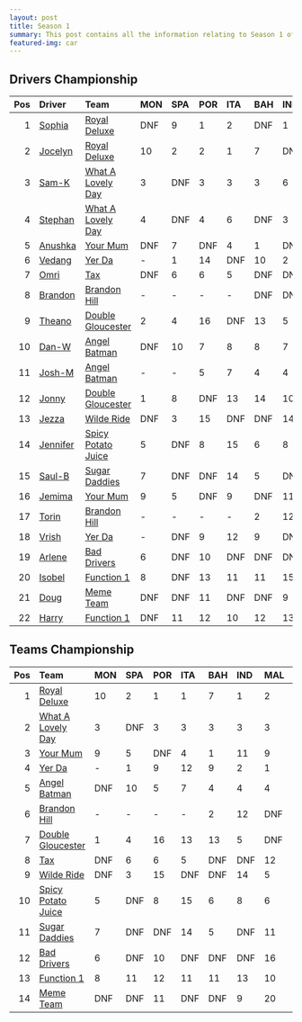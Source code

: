 ```yaml
---
layout: post 
title: Season 1 
summary: This post contains all the information relating to Season 1 of Formula j! 
featured-img: car
--- 
```

## Drivers Championship

|   Pos | Driver                                                      | Team                                                                        | MON   | SPA   | POR   | ITA   | BAH   | IND   | MAL   | JPN   | ARG   | USA   | TAL   | BRA   |   Points |
|------:|:------------------------------------------------------------|:----------------------------------------------------------------------------|:------|:------|:------|:------|:------|:------|:------|:------|:------|:------|:------|:------|---------:|
|     1 | [Sophia](https://formulaj.github.io/Sophia_driver_page)     | [Royal Deluxe](https://formulaj.github.io/RoyalDeluxe_team_page)            | DNF   | 9     | 1     | 2     | DNF   | 1     | 7     | 1     | 1     | 2     | 1     | 3     |      160 |
|     2 | [Jocelyn](https://formulaj.github.io/Jocelyn_driver_page)   | [Royal Deluxe](https://formulaj.github.io/RoyalDeluxe_team_page)            | 10    | 2     | 2     | 1     | 7     | DNF   | 2     | DNF   | 2     | 1     | 3     | 12    |      118 |
|     3 | [Sam-K](https://formulaj.github.io/Sam-K_driver_page)       | [What A Lovely Day](https://formulaj.github.io/WhatALovelyDay_team_page)    | 3     | DNF   | 3     | 3     | 3     | 6     | 3     | 4     | DNF   | 4     | DNF   | 7     |      106 |
|     4 | [Stephan](https://formulaj.github.io/Stephan_driver_page)   | [What A Lovely Day](https://formulaj.github.io/WhatALovelyDay_team_page)    | 4     | DNF   | 4     | 6     | DNF   | 3     | DNF   | 2     | 4     | 5     | 8     | 8     |       90 |
|     5 | [Anushka](https://formulaj.github.io/Anushka_driver_page)   | [Your Mum](https://formulaj.github.io/YourMum_team_page)                    | DNF   | 7     | DNF   | 4     | 1     | DNF   | 9     | 3     | 5     | 3     | 6     | 9     |       78 |
|     6 | [Vedang](https://formulaj.github.io/Vedang_driver_page)     | [Yer Da](https://formulaj.github.io/YerDa_team_page)                        | -     | 1     | 14    | DNF   | 10    | 2     | 1     | 5     | 7     | 9     | 11    | DNF   |       70 |
|     7 | [Omri](https://formulaj.github.io/Omri_driver_page)         | [Tax](https://formulaj.github.io/Tax_team_page)                             | DNF   | 6     | 6     | 5     | DNF   | DNF   | 12    | 9     | DNF   | 7     | 13    | 2     |       56 |
|     8 | [Brandon](https://formulaj.github.io/Brandon_driver_page)   | [Brandon Hill](https://formulaj.github.io/BrandonHill_team_page)            | -     | -     | -     | -     | DNF   | DNF   | DNF   | DNF   | 3     | 20    | 7     | 1     |       56 |
|     9 | [Theano](https://formulaj.github.io/Theano_driver_page)     | [Double Gloucester](https://formulaj.github.io/DoubleGloucester_team_page)  | 2     | 4     | 16    | DNF   | 13    | 5     | DNF   | 7     | DNF   | 17    | DNF   | DNF   |       52 |
|    10 | [Dan-W](https://formulaj.github.io/Dan-W_driver_page)       | [Angel Batman](https://formulaj.github.io/AngelBatman_team_page)            | DNF   | 10    | 7     | 8     | 8     | 7     | 4     | 8     | 11    | 15    | 12    | 4     |       48 |
|    11 | [Josh-M](https://formulaj.github.io/Josh-M_driver_page)     | [Angel Batman](https://formulaj.github.io/AngelBatman_team_page)            | -     | -     | 5     | 7     | 4     | 4     | 13    | 6     | 8     | 8     | 9     | DNF   |       46 |
|    12 | [Jonny](https://formulaj.github.io/Jonny_driver_page)       | [Double Gloucester](https://formulaj.github.io/DoubleGloucester_team_page)  | 1     | 8     | DNF   | 13    | 14    | 10    | DNF   | 15    | 9     | DNF   | DNF   | 15    |       46 |
|    13 | [Jezza](https://formulaj.github.io/Jezza_driver_page)       | [Wilde Ride](https://formulaj.github.io/WildeRide_team_page)                | DNF   | 3     | 15    | DNF   | DNF   | 14    | 5     | DNF   | 14    | 6     | 5     | 6     |       46 |
|    14 | [Jennifer](https://formulaj.github.io/Jennifer_driver_page) | [Spicy Potato Juice](https://formulaj.github.io/SpicyPotatoJuice_team_page) | 5     | DNF   | 8     | 15    | 6     | 8     | 6     | 10    | 15    | 14    | 10    | 10    |       38 |
|    15 | [Saul-B](https://formulaj.github.io/Saul-B_driver_page)     | [Sugar Daddies](https://formulaj.github.io/SugarDaddies_team_page)          | 7     | DNF   | DNF   | 14    | 5     | DNF   | 11    | 12    | 13    | 19    | 14    | 5     |       32 |
|    16 | [Jemima](https://formulaj.github.io/Jemima_driver_page)     | [Your Mum](https://formulaj.github.io/YourMum_team_page)                    | 9     | 5     | DNF   | 9     | DNF   | 11    | 14    | 13    | DNF   | 11    | 2     | DNF   |       29 |
|    17 | [Torin](https://formulaj.github.io/Torin_driver_page)       | [Brandon Hill](https://formulaj.github.io/BrandonHill_team_page)            | -     | -     | -     | -     | 2     | 12    | DNF   | DNF   | 6     | 12    | DNF   | DNF   |       21 |
|    18 | [Vrish](https://formulaj.github.io/Vrish_driver_page)       | [Yer Da](https://formulaj.github.io/YerDa_team_page)                        | -     | DNF   | 9     | 12    | 9     | DNF   | 8     | 16    | 12    | 13    | 4     | DNF   |       17 |
|    19 | [Arlene](https://formulaj.github.io/Arlene_driver_page)     | [Bad Drivers](https://formulaj.github.io/BadDrivers_team_page)              | 6     | DNF   | 10    | DNF   | DNF   | DNF   | 16    | 11    | DNF   | 10    | 16    | DNF   |       14 |
|    20 | [Isobel](https://formulaj.github.io/Isobel_driver_page)     | [Function 1](https://formulaj.github.io/Function1_team_page)                | 8     | DNF   | 13    | 11    | 11    | 15    | 15    | DNF   | 17    | DNF   | 17    | 14    |        6 |
|    21 | [Doug](https://formulaj.github.io/Doug_driver_page)         | [Meme Team](https://formulaj.github.io/MemeTeam_team_page)                  | DNF   | DNF   | 11    | DNF   | DNF   | 9     | DNF   | DNF   | 10    | 16    | DNF   | 11    |        3 |
|    22 | [Harry](https://formulaj.github.io/Harry_driver_page)       | [Function 1](https://formulaj.github.io/Function1_team_page)                | DNF   | 11    | 12    | 10    | 12    | 13    | 10    | 14    | 16    | 18    | 15    | 13    |        2 |


## Teams Championship

|   Pos | Team                                                                        | MON   | SPA   | POR   | ITA   | BAH   | IND   | MAL   | JPN   | ARG   |   USA |   TAL | BRA   |   Points |
|------:|:----------------------------------------------------------------------------|:------|:------|:------|:------|:------|:------|:------|:------|:------|------:|------:|:------|---------:|
|     1 | [Royal Deluxe](https://formulaj.github.io/RoyalDeluxe_team_page)            | 10    | 2     | 1     | 1     | 7     | 1     | 2     | 1     | 1     |     1 |     1 | 3     |      200 |
|     2 | [What A Lovely Day](https://formulaj.github.io/WhatALovelyDay_team_page)    | 3     | DNF   | 3     | 3     | 3     | 3     | 3     | 2     | 4     |     4 |     8 | 7     |      130 |
|     3 | [Your Mum](https://formulaj.github.io/YourMum_team_page)                    | 9     | 5     | DNF   | 4     | 1     | 11    | 9     | 3     | 5     |     3 |     2 | 9     |       95 |
|     4 | [Yer Da](https://formulaj.github.io/YerDa_team_page)                        | -     | 1     | 9     | 12    | 9     | 2     | 1     | 5     | 7     |     9 |     4 | DNF   |       83 |
|     5 | [Angel Batman](https://formulaj.github.io/AngelBatman_team_page)            | DNF   | 10    | 5     | 7     | 4     | 4     | 4     | 6     | 8     |     8 |     9 | 4     |       77 |
|     6 | [Brandon Hill](https://formulaj.github.io/BrandonHill_team_page)            | -     | -     | -     | -     | 2     | 12    | DNF   | DNF   | 3     |    12 |     7 | 1     |       71 |
|     7 | [Double Gloucester](https://formulaj.github.io/DoubleGloucester_team_page)  | 1     | 4     | 16    | 13    | 13    | 5     | DNF   | 7     | 9     |    17 |    19 | 15    |       64 |
|     8 | [Tax](https://formulaj.github.io/Tax_team_page)                             | DNF   | 6     | 6     | 5     | DNF   | DNF   | 12    | 9     | DNF   |     7 |    13 | 2     |       56 |
|     9 | [Wilde Ride](https://formulaj.github.io/WildeRide_team_page)                | DNF   | 3     | 15    | DNF   | DNF   | 14    | 5     | DNF   | 14    |     6 |     5 | 6     |       46 |
|    10 | [Spicy Potato Juice](https://formulaj.github.io/SpicyPotatoJuice_team_page) | 5     | DNF   | 8     | 15    | 6     | 8     | 6     | 10    | 15    |    14 |    10 | 10    |       38 |
|    11 | [Sugar Daddies](https://formulaj.github.io/SugarDaddies_team_page)          | 7     | DNF   | DNF   | 14    | 5     | DNF   | 11    | 12    | 13    |    19 |    14 | 4     |       36 |
|    12 | [Bad Drivers](https://formulaj.github.io/BadDrivers_team_page)              | 6     | DNF   | 10    | DNF   | DNF   | DNF   | 16    | 11    | DNF   |    10 |    16 | DNF   |       14 |
|    13 | [Function 1](https://formulaj.github.io/Function1_team_page)                | 8     | 11    | 12    | 11    | 11    | 13    | 10    | 14    | 16    |    18 |    15 | 13    |        7 |
|    14 | [Meme Team](https://formulaj.github.io/MemeTeam_team_page)                  | DNF   | DNF   | 11    | DNF   | DNF   | 9     | 20    | DNF   | 10    |    17 |    22 | 11    |        3 |